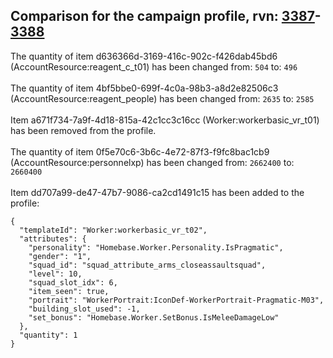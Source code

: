 ## Comparison for the campaign profile, rvn: [3387](https://github.com/PRO100KatYT/FortniteProfileRevisions/tree/main/profiles/campaign/3387%20campaign.json)-[3388](https://github.com/PRO100KatYT/FortniteProfileRevisions/tree/main/profiles/campaign/3388%20campaign.json)

The quantity of item d636366d-3169-416c-902c-f426dab45bd6 (AccountResource:reagent_c_t01) has been changed from: `504` to: `496`
<br><br>
The quantity of item 4bf5bbe0-699f-4c0a-98b3-a8d2e82506c3 (AccountResource:reagent_people) has been changed from: `2635` to: `2585`
<br><br>
Item a671f734-7a9f-4d18-815a-42c1cc3c16cc (Worker:workerbasic_vr_t01) has been removed from the profile.
<br><br>
The quantity of item 0f5e70c6-3b6c-4e72-87f3-f9fc8bac1cb9 (AccountResource:personnelxp) has been changed from: `2662400` to: `2660400`
<br><br>
Item dd707a99-de47-47b7-9086-ca2cd1491c15 has been added to the profile:

```
{
  "templateId": "Worker:workerbasic_vr_t02",
  "attributes": {
    "personality": "Homebase.Worker.Personality.IsPragmatic",
    "gender": "1",
    "squad_id": "squad_attribute_arms_closeassaultsquad",
    "level": 10,
    "squad_slot_idx": 6,
    "item_seen": true,
    "portrait": "WorkerPortrait:IconDef-WorkerPortrait-Pragmatic-M03",
    "building_slot_used": -1,
    "set_bonus": "Homebase.Worker.SetBonus.IsMeleeDamageLow"
  },
  "quantity": 1
}
```

<br><br>
